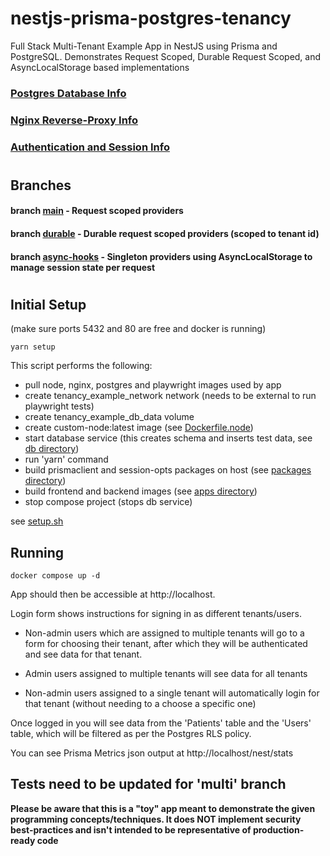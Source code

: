# nestjs-prisma-postgres-tenancy

Full Stack Multi-Tenant Example App in NestJS using Prisma and PostgreSQL. Demonstrates Request Scoped, Durable Request Scoped, and AsyncLocalStorage based implementations

### [Postgres Database Info](POSTGRES.md)

### [Nginx Reverse-Proxy Info](NGINX.md)

### [Authentication and Session Info](AUTH.md)

#

## Branches

#### branch **[main](https://github.com/moofoo/nestjs-prisma-postgres-tenancy)** - Request scoped providers

#### branch **[durable](https://github.com/moofoo/nestjs-prisma-postgres-tenancy/tree/durable)** - Durable request scoped providers (scoped to tenant id)

#### branch **[async-hooks](https://github.com/moofoo/nestjs-prisma-postgres-tenancy/tree/async-hooks)** - Singleton providers using AsyncLocalStorage to manage session state per request

#

## Initial Setup

(make sure ports 5432 and 80 are free and docker is running)

```console
yarn setup
```

This script performs the following:

-   pull node, nginx, postgres and playwright images used by app
-   create tenancy_example_network network (needs to be external to run playwright tests)
-   create tenancy_example_db_data volume
-   create custom-node:latest image (see [Dockerfile.node](dockerfiles/Dockerfile.node))
-   start database service (this creates schema and inserts test data, see [db directory](db))
-   run 'yarn' command
-   build prismaclient and session-opts packages on host (see [packages directory](packages))
-   build frontend and backend images (see [apps directory](apps))
-   stop compose project (stops db service)

see [setup.sh](setup.sh)

## Running

```console
docker compose up -d
```

App should then be accessible at http://localhost.

Login form shows instructions for signing in as different tenants/users.

-   Non-admin users which are assigned to multiple tenants will go to a form for choosing their tenant, after which they will be authenticated and see data for that tenant.

-   Admin users assigned to multiple tenants will see data for all tenants

-   Non-admin users assigned to a single tenant will automatically login for that tenant (without needing to a choose a specific one)

Once logged in you will see data from the 'Patients' table and the 'Users' table, which will be filtered as per the Postgres RLS policy.

You can see Prisma Metrics json output at http://localhost/nest/stats

## Tests need to be updated for 'multi' branch

**Please be aware that this is a "toy" app meant to demonstrate the given programming concepts/techniques. It does **NOT** implement security best-practices and isn't intended to be representative of production-ready code**
